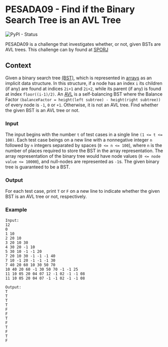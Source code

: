 # PESADA09 - Find if the Binary Search Tree is an AVL Tree
![PyPI - Status](https://img.shields.io/pypi/status/Django.svg)

PESADA09 is a challenge that investigates whether, or not, given BSTs are AVL trees. This challenge can by found at [SPORJ](https://www.spoj.com/problems/PESADA09/)

## Context
Given a binary search tree [(BST)](https://en.wikipedia.org/wiki/Binary_search_tree), which is represented in [arrays](http://en.wikipedia.org/wiki/Binary_tree#Arrays.) as an implicit data structure. In this structure, if a node has an index `i` its children (if any) are found at indices `2i+1` and `2i+2`, while its parent (if any) is found at index `floor((i-1)/2)`. An [AVL](https://en.wikipedia.org/wiki/AVL_tree) is a self-balancing BST where the Balance Factor `(balanceFactor = height(left subtree) - height(right subtree))` of every node is `-1`, `0` or `+1`. Otherwise, it is not an AVL tree. Find whether the given BST is an AVL tree or not.

### Input
The input begins with the number `t` of test cases in a single line `(1 <= t <= 100)`. Each test case beings on a new line with a nonnegative integer `n` followed by `n` integers separated by spaces (`0 <= n <= 100`), where `n` is the number of places required to store the BST in the array representation. The array representation of the binary tree would have node values (`0 <= node value <= 10000`), and null-nodes are represented as `-1`s. The given binary tree is guaranteed to be a BST.

### Output
For each test case, print `T` or `F` on a new line to indicate whether the given BST is an AVL tree or not, respectively.

### Example
```
Input:
12
0
1 10
2 20 10
3 20 10 30
4 30 20 -1 10
5 30 10 -1 -1 20
7 20 10 30 -1 -1 -1 40
7 10 -1 20 -1 -1 -1 30
7 40 20 60 10 30 50 70
10 40 20 60 -1 30 50 70 -1 -1 25
11 10 05 20 04 07 12 -1 02 -1 -1 08
11 10 05 20 04 07 -1 -1 02 -1 -1 08

Output:
T
T
T
T
F
F
T
F
T
F
T
F

```